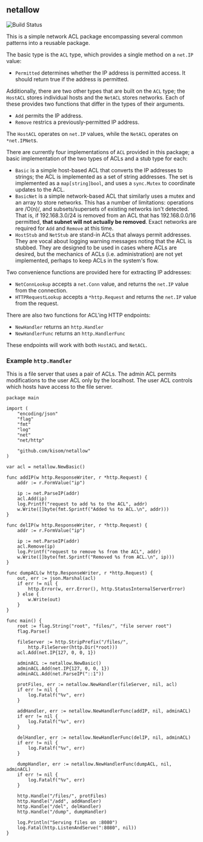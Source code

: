 ## netallow

![Build Status](https://travis-ci.org/kisom/netallow.svg)

This is a simple network ACL package encompassing several common
patterns into a reusable package.

The basic type is the `ACL` type, which provides a single method on
a `net.IP` value:

* `Permitted` determines whether the IP address is permitted access. It
  should return true if the address is permitted.

Additionally, there are two other types that are built on the `ACL`
type; the `HostACL` stores individual hosts and the `NetACL` stores
networks. Each of these provides two functions that differ in the
types of their arguments.

* `Add` permits the IP address.
* `Remove` restrics a previously-permitted IP address.

The `HostACL` operates on `net.IP` values, while the `NetACL` operates
on `*net.IPNet`s.

There are currently four implementations of `ACL` provided in this
package; a basic implementation of the two types of ACLs and a stub
type for each:

* `Basic` is a simple host-based ACL that converts the IP addresses
  to strings; the ACL is implemented as a set of string addresses.
  The set is implemented as a `map[string]bool`, and uses a `sync.Mutex`
  to coordinate updates to the ACL.
* `BasicNet` is a simple network-based ACL that similarly uses
  a mutex and an array to store networks. This has a number of
  limitations: operations are /O(n)/, and subsets/supersets of
  existing networks isn't detected. That is, if 192.168.3.0/24 is
  removed from an ACL that has 192.168.0.0/16 permitted, **that subnet
  will not actually be removed**. Exact networks are required for
  `Add` and `Remove` at this time.
* `HostStub` and `NetStub` are stand-in ACLs that always permit addresses.
  They are vocal about logging warning messages noting that the ACL is
  stubbed. They are designed to be used in cases where ACLs are desired,
  but the mechanics of ACLs (i.e. administration) are not yet implemented,
  perhaps to keep ACLs in the system's flow.

Two convenience functions are provided here for extracting IP addresses:

* `NetConnLookup` accepts a `net.Conn` value, and returns the `net.IP`
  value from the connection.
* `HTTPRequestLookup` accepts a `*http.Request` and returns the
  `net.IP` value from the request.

There are also two functions for ACL'ing HTTP endpoints:

* `NewHandler` returns an `http.Handler`
* `NewHandlerFunc` returns an `http.HandlerFunc`

These endpoints will work with both `HostACL` and `NetACL`.

### Example `http.Handler`

This is a file server that uses a pair of ACLs. The admin ACL permits
modifications to the user ACL only by the localhost. The user ACL
controls which hosts have access to the file server.

```
package main

import (
	"encoding/json"
	"flag"
	"fmt"
	"log"
	"net"
	"net/http"

	"github.com/kisom/netallow"
)

var acl = netallow.NewBasic()

func addIP(w http.ResponseWriter, r *http.Request) {
	addr := r.FormValue("ip")

	ip := net.ParseIP(addr)
	acl.Add(ip)
	log.Printf("request to add %s to the ACL", addr)
	w.Write([]byte(fmt.Sprintf("Added %s to ACL.\n", addr)))
}

func delIP(w http.ResponseWriter, r *http.Request) {
	addr := r.FormValue("ip")

	ip := net.ParseIP(addr)
	acl.Remove(ip)
	log.Printf("request to remove %s from the ACL", addr)
	w.Write([]byte(fmt.Sprintf("Removed %s from ACL.\n", ip)))
}

func dumpACL(w http.ResponseWriter, r *http.Request) {
	out, err := json.Marshal(acl)
	if err != nil {
		http.Error(w, err.Error(), http.StatusInternalServerError)
	} else {
		w.Write(out)
	}
}

func main() {
	root := flag.String("root", "files/", "file server root")
	flag.Parse()

	fileServer := http.StripPrefix("/files/",
		http.FileServer(http.Dir(*root)))
	acl.Add(net.IP{127, 0, 0, 1})

	adminACL := netallow.NewBasic()
	adminACL.Add(net.IP{127, 0, 0, 1})
	adminACL.Add(net.ParseIP("::1"))

	protFiles, err := netallow.NewHandler(fileServer, nil, acl)
	if err != nil {
		log.Fatalf("%v", err)
	}

	addHandler, err := netallow.NewHandlerFunc(addIP, nil, adminACL)
	if err != nil {
		log.Fatalf("%v", err)
	}

	delHandler, err := netallow.NewHandlerFunc(delIP, nil, adminACL)
	if err != nil {
		log.Fatalf("%v", err)
	}

	dumpHandler, err := netallow.NewHandlerFunc(dumpACL, nil, adminACL)
	if err != nil {
		log.Fatalf("%v", err)
	}

	http.Handle("/files/", protFiles)
	http.Handle("/add", addHandler)
	http.Handle("/del", delHandler)
	http.Handle("/dump", dumpHandler)

	log.Println("Serving files on :8080")
	log.Fatal(http.ListenAndServe(":8080", nil))
}
```
